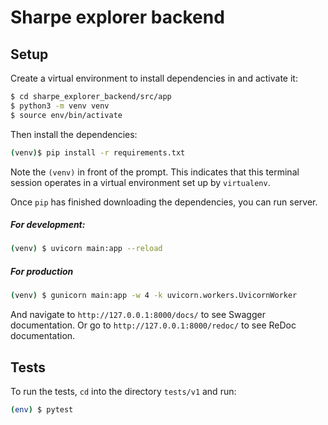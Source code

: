 # Sharpe explorer backend

## Setup


Create a virtual environment to install dependencies in and activate it:

```sh
$ cd sharpe_explorer_backend/src/app
$ python3 -m venv venv
$ source env/bin/activate
```

Then install the dependencies:

```sh
(venv)$ pip install -r requirements.txt
```
Note the `(venv)` in front of the prompt. This indicates that this terminal
session operates in a virtual environment set up by `virtualenv`.

Once `pip` has finished downloading the dependencies, you can run server.
##### For development:

```sh
(venv) $ uvicorn main:app --reload
```

##### For production
```sh
(venv) $ gunicorn main:app -w 4 -k uvicorn.workers.UvicornWorker
```

And navigate to `http://127.0.0.1:8000/docs/` to see Swagger documentation.
Or go to `http://127.0.0.1:8000/redoc/` to see ReDoc documentation.

## Tests

To run the tests, `cd` into the directory `tests/v1` and run:
```sh
(env) $ pytest
```